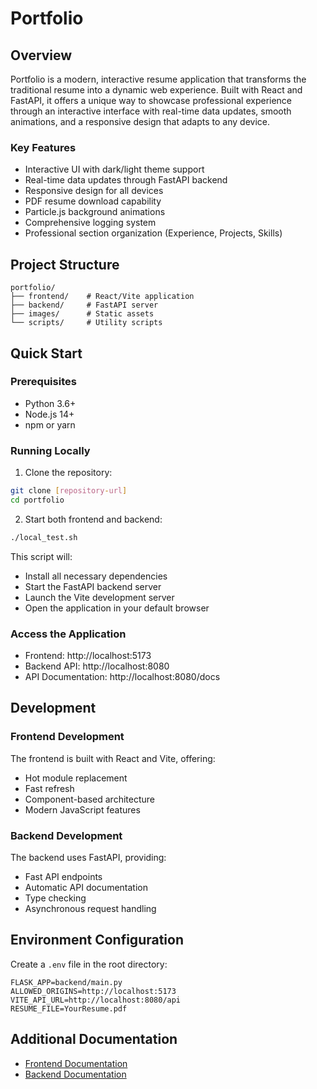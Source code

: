 # Portfolio

## Overview
Portfolio is a modern, interactive resume application that transforms the traditional resume into a dynamic web experience. Built with React and FastAPI, it offers a unique way to showcase professional experience through an interactive interface with real-time data updates, smooth animations, and a responsive design that adapts to any device.

### Key Features
- Interactive UI with dark/light theme support
- Real-time data updates through FastAPI backend
- Responsive design for all devices
- PDF resume download capability
- Particle.js background animations
- Comprehensive logging system
- Professional section organization (Experience, Projects, Skills)

## Project Structure
```
portfolio/
├── frontend/    # React/Vite application
├── backend/     # FastAPI server
├── images/      # Static assets
└── scripts/     # Utility scripts
```

## Quick Start

### Prerequisites
- Python 3.6+
- Node.js 14+
- npm or yarn

### Running Locally
1. Clone the repository:
```bash
git clone [repository-url]
cd portfolio
```

2. Start both frontend and backend:
```bash
./local_test.sh
```

This script will:
- Install all necessary dependencies
- Start the FastAPI backend server
- Launch the Vite development server
- Open the application in your default browser

### Access the Application
- Frontend: http://localhost:5173
- Backend API: http://localhost:8080
- API Documentation: http://localhost:8080/docs

## Development

### Frontend Development
The frontend is built with React and Vite, offering:
- Hot module replacement
- Fast refresh
- Component-based architecture
- Modern JavaScript features

### Backend Development
The backend uses FastAPI, providing:
- Fast API endpoints
- Automatic API documentation
- Type checking
- Asynchronous request handling

## Environment Configuration
Create a `.env` file in the root directory:
```env
FLASK_APP=backend/main.py
ALLOWED_ORIGINS=http://localhost:5173
VITE_API_URL=http://localhost:8080/api
RESUME_FILE=YourResume.pdf
```

## Additional Documentation
- [Frontend Documentation](./frontend/README.md)
- [Backend Documentation](./backend/README.md)

